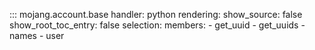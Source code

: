 
::: mojang.account.base
    handler: python
    rendering:
        show_source: false
        show_root_toc_entry: false
    selection:
        members:
            - get_uuid
            - get_uuids
            - names
            - user